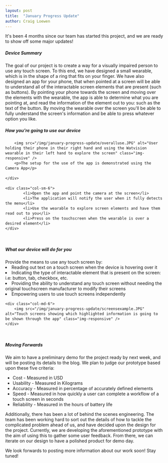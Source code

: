 ```yaml
---
layout: post
title:  "January Progress Update"
author: Craig Loewen
---
```


It's been 4 months since our team has started this project, and we are ready to show off some major updates!

##### Device Summary

The goal of our project is to create a way for a visually impaired person to use any touch screen. To this end, we have designed a small wearable, which is in the shape of a ring that fits on your finger. We have also designed an app for your phone, that when pointed at a screen will be able to understand all of the interactable screen elements that are present (such as buttons). By pointing your phone towards the screen and moving over the elements with the wearable, the app is able to determine what you are pointing at, and read the information of the element out to you: such as the text of the button. By moving the wearable over the screen you'll be able to fully understand the screen's information and be able to press whatever option you like.

##### How you're going to use our device

<div class="row">
    <div class="col-sm-6">

        <img src="/img/january-progress-update/overalluse.JPG" alt="User holding their phone in their right hand and using the Watvision wearable in their left hand to explore the screen" class="img-responsive" />
        <p>The setup for the use of the app is demonstrated using the Camera App</p>

    </div>

    <div class="col-sm-6">
            <li>Open the app and point the camera at the screen</li>
            <li>The application will notify the user when it fully detects the menu</li>
            <li>Use the wearable to explore screen elements and have them read out to you</li>
            <li>Press on the touchscreen when the wearable is over a desired element</li>
    </div>
</div>
<br/>



##### What our device will do for you

<div class="row">
    <div class="col-md-6">
        Provide the means to use any touch screen by:
        <li>Reading out text on a touch screen when the device is hovering over it</li>
        <li>Indicating the type of interactable element that is present on the screen: i.e: button, tab, checkbox, etc.</li>
        <li>Providing the ability to understand any touch screen without needing the original touchscreen manufacturer to modify their screens</li>
        <li>Empowering users to use touch screens independently</li>
    </div>

    <div class="col-md-6">
        <img src="/img/january-progress-update/screensexample.JPG" alt="Touch screens showing which highlighted information is going to be shown through the app" class="img-responsive" />
    </div>

    
</div>
<br/>

##### Moving Forwards

We aim to have a preliminary demo for the project ready by next week, and will be posting its details to the blog. We plan to judge our prototype based upon these five criteria:

* Cost - Measured in USD
* Usability - Measured in Kilograms
* Accuracy - Measured in percentage of accurately defined elements
* Speed - Measured in how quickly a user can complete a workflow of a touch screen in seconds
* Reliability - Measured in the hours of battery life

Additionally, there has been a lot of behind the scenes engineering. The team has been working hard to sort out the details of how to tackle the complicated problem ahead of us, and have decided upon the design for the project. Currently, we are developing the aforementioned prototype with the aim of using this to gather some user feedback. From there, we can iterate on our design to have a polished product for demo day. 

We look forwards to posting more information about our work soon! Stay tuned! 